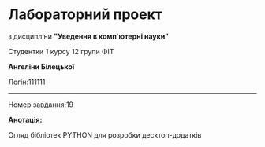 # Лабораторний проект
з дисципліни **"Уведення в комп'ютерні науки"**

Студентки 1 курсу 12 групи ФІТ

**Ангеліни Білецької**

Логін:111111
___

Номер завдання:19

**Анотація:**

Огляд бібліотек PYTHON для розробки десктоп-додатків
